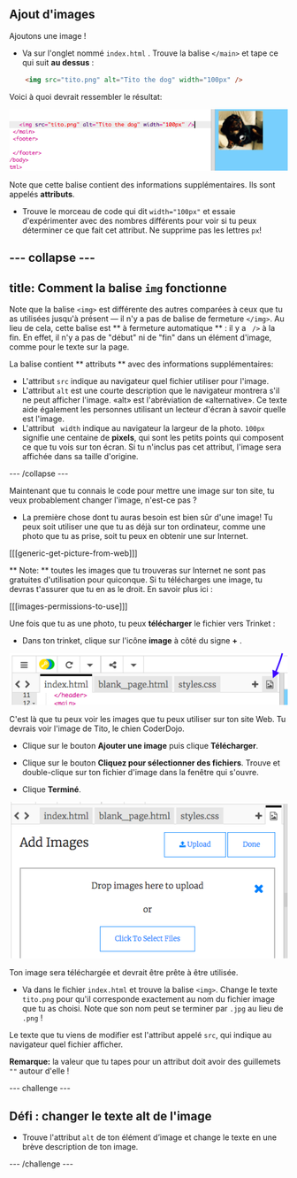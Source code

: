 ## Ajout d'images

Ajoutons une image !

- Va sur l'onglet nommé `index.html` . Trouve la balise `</main>` et tape ce qui suit **au dessus** : 

```html
    <img src="tito.png" alt="Tito the dog" width="100px" />
```

Voici à quoi devrait ressembler le résultat:

![Code d'image et image de Tito](images/egImgCodeTito.png)

Note que cette balise contient des informations supplémentaires. Ils sont appelés **attributs**.

- Trouve le morceau de code qui dit `width="100px"` et essaie d'expérimenter avec des nombres différents pour voir si tu peux déterminer ce que fait cet attribut. Ne supprime pas les lettres `px`!

## \--- collapse \---

## title: Comment la balise `img` fonctionne

Note que la balise `<img>` est différente des autres comparées à ceux que tu as utilisées jusqu'à présent — il n'y a pas de balise de fermeture `</img>`. Au lieu de cela, cette balise est ** à fermeture automatique ** : il y a ` />` à la fin. En effet, il n'y a pas de "début" ni de "fin" dans un élément d'image, comme pour le texte sur la page.

La balise contient ** attributs ** avec des informations supplémentaires:

- L'attribut `src` indique au navigateur quel fichier utiliser pour l'image. 
- L'attribut `alt` est une courte description que le navigateur montrera s'il ne peut afficher l'image. «alt» est l'abréviation de «alternative». Ce texte aide également les personnes utilisant un lecteur d'écran à savoir quelle est l'image.
- L'attribut ` width` indique au navigateur la largeur de la photo. `100px` signifie une centaine de **pixels**, qui sont les petits points qui composent ce que tu vois sur ton écran. Si tu n'inclus pas cet attribut, l'image sera affichée dans sa taille d'origine.

\--- /collapse \---

Maintenant que tu connais le code pour mettre une image sur ton site, tu veux probablement changer l'image, n'est-ce pas ?

- La première chose dont tu auras besoin est bien sûr d'une image! Tu peux soit utiliser une que tu as déjà sur ton ordinateur, comme une photo que tu as prise, soit tu peux en obtenir une sur Internet.

[[[generic-get-picture-from-web]]]

** Note: ** toutes les images que tu trouveras sur Internet ne sont pas gratuites d'utilisation pour quiconque. Si tu télécharges une image, tu devras t'assurer que tu en as le droit. En savoir plus ici :

[[[images-permissions-to-use]]]

Une fois que tu as une photo, tu peux **télécharger** le fichier vers Trinket :

- Dans ton trinket, clique sur l'icône **image** à côté du signe **+** . 

![The image icon](images/tktImageIconArrow.png)

C'est là que tu peux voir les images que tu peux utiliser sur ton site Web. Tu devrais voir l'image de Tito, le chien CoderDojo.

- Clique sur le bouton **Ajouter une image** puis clique **Télécharger**.

- Clique sur le bouton **Cliquez pour sélectionner des fichiers**. Trouve et double-clique sur ton fichier d'image dans la fenêtre qui s'ouvre.

- Clique **Terminé**.

![Image upload area](images/tktUploadImages.png)

Ton image sera téléchargée et devrait être prête à être utilisée.

- Va dans le fichier `index.html` et trouve la balise `<img>`. Change le texte `tito.png` pour qu'il corresponde exactement au nom du fichier image que tu as choisi. Note que son nom peut se terminer par `.jpg` au lieu de `.png` !

Le texte que tu viens de modifier est l'attribut appelé `src`, qui indique au navigateur quel fichier afficher.

**Remarque:** la valeur que tu tapes pour un attribut doit avoir des guillemets `""` autour d'elle !

\--- challenge \---

## Défi : changer le texte alt de l'image

- Trouve l'attribut ` alt ` de ton élément d’image et change le texte en une brève description de ton image. 

\--- /challenge \---